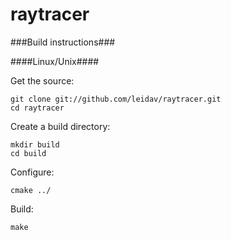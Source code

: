 raytracer
=========

###Build instructions###

####Linux/Unix####

Get the source:

    git clone git://github.com/leidav/raytracer.git  
    cd raytracer  

Create a build directory:
  
    mkdir build  
    cd build  

Configure:  

    cmake ../  

Build:  

    make  

